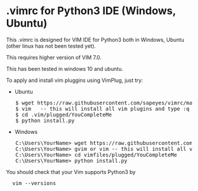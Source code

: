 # .vimrc for Python3 IDE (Windows, Ubuntu)

This .vimrc is designed for VIM IDE for Python3 both in Windows, Ubuntu (other linux has not been tested yet).

This requires higher version of VIM 7.0.

This has been tested in windows 10 and ubuntu.

To apply and install vim pluggins using VimPlug, just try:

 - Ubuntu
 <pre>
   $ wget https://raw.githubusercontent.com/sapeyes/vimrc/master/.vimrc 
   $ vim   -- this will install all vim plugins and type :q
   $ cd .vim/plugged/YouCompleteMe
   $ python install.py
</pre>

 - Windows
<pre>
   C:\Users\YourName> wget https://raw.githubusercontent.com/sapeyes/vimrc/master/.vimrc 
   C:\Users\YourName> gvim or vim -- this will install all vim plugins and type :q
   C:\Users\YourName> cd vimfiles/plugged/YouCompleteMe
   C:\Users\YourName> python install.py
</pre>

You should check that your Vim supports Python3 by 
<pre>
  vim --versions
</pre>
 
